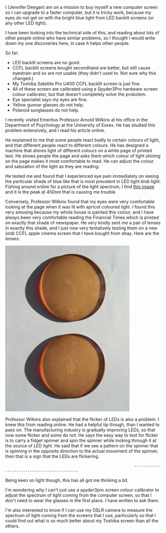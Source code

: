 
I (Jennifer Deegan) am on a mission to buy myself a new computer screen so I can upgrade to a faster computer, but it is tricky work, because my eyes do not get on with the bright blue light from LED backlit screens (or any other LED light). 

I have been looking into the technical side of this, and reading about lots of other people online who have similar problems, so I thought I would write down my one discoveries here, in case it helps other people. 

So far:

- LED backlit screens are no good.
- CCFL backlit screens bought secondhand are better, but still cause eyestrain and so are not usable (they didn't used to. Not sure why this changed.)
- My Toshiba Satellite Pro U400 CCFL backlit screen is just fine. 
- All of these screen are calibrated using a Spyder3Pro hardware screen colour calibrator, but that doesn't completely solve the probolem.
- Eye specialist says my eyes are fine. 
- Yellow gunnar glasses do not help. 
- Polaroid sunglasses do not help. 

I recently visited Emeritus Professor Arnold Wilkins at his office in the Department of Psychology at the University of Essex. He has studied this problem extensively, and I read his <a hred="https://theconversation.com/the-scientific-reason-you-dont-like-led-bulbs-and-the-simple-way-to-fix-them-81639"> article</a> online.

He explained to me that some people react badly to certain colours of light, and that different people react to different colours. He has designed a machine that shines light of different colours on a white page of printed text. He shows people the page and asks them which colour of light shining on the page makes it most comfortable to read. He can adjust the colour and saturation of the light as they are reading. 

He tested me and found that I experienced eye pain immediately on seeing the particular shade of blue like that is most prevalent in LED light blub light. Fishing around online for a picture of the light spectrum, I find <a href="https://i.stack.imgur.com/lkyXG.png"> this image</a> and it is the peak at 450nm that is causing me trouble. 

Conversely, Professor Wilkins found that my eyes were very comfortable looking at the page when it was lit with apricot coloured light. I found this very amusing because my whole house is painted this colour, and I have always been very comfortable reading the Financial Times which is printed on exactly that shade of newspaper. He very kindly sent me a pair of lenses in exactly this shade, and I just now very tentatively testing them on a new (old) CCFL apple cinema screen that I have bought from ebay. Here are the lenses:


<img src="images/lenses.JPG" width="400" alt="image"/>

Professor Wilkins also explained that the flicker of LEDs is also a problem. I knew this from reading online. He had a helpful tip though, than I wanted to pass on. The manufacturing industry is gradually improving LEDs, so that now some flicker and some do not. He says the easy way to test for flicker is to carry a fidget spinner and spin the spinner while looking through it at the source of LED light. He said that if we see a pattern on the spinner that is spinning in the opposite direction to the actual movement of the spinner, then that is a sign that the LEDs are flickering. 

                                                              ---------------------------------------------


Being keen on light though, this has all got me thinking a bit. 

I'm wondering why I can't just use a spyder3pro screen colour calibrator to adjust the spectrum of light coming from the computer screen, so that I don't need to wear the glasses in the first place. I have written to ask them. 

I'm also interested to know if I can use my DSLR camera to measure the spectrum of light coming from the screens that I use, particularly so that I could find out what is so much better about my Toshiba screen than all the others. 





